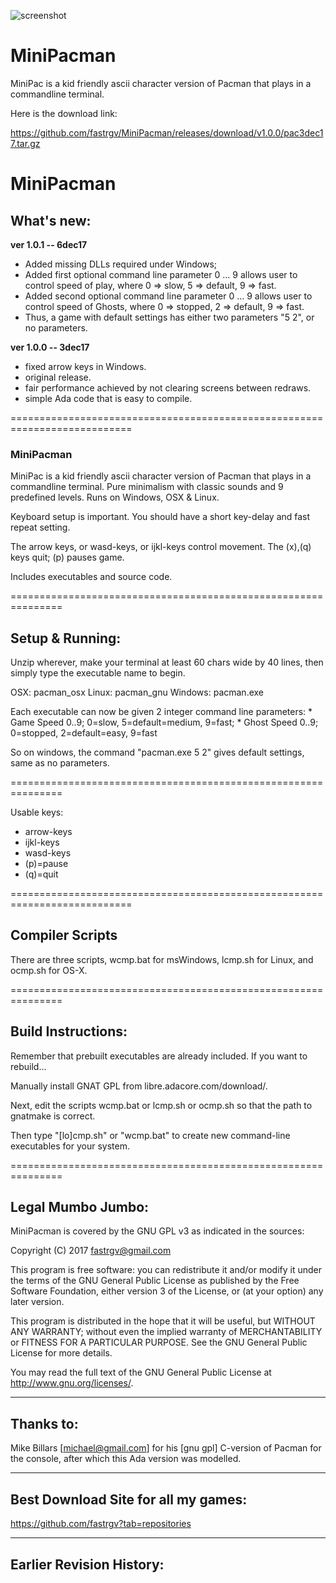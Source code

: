 ![screenshot](https://github.com/fastrgv/MiniPacman/blob/master/cpac.jpg)

# MiniPacman
MiniPac is a kid friendly ascii character version of Pacman that plays in a commandline terminal.

Here is the download link:

https://github.com/fastrgv/MiniPacman/releases/download/v1.0.0/pac3dec17.tar.gz




# MiniPacman

## What's new:

**ver 1.0.1 -- 6dec17**

* Added missing DLLs required under Windows;
* Added first optional command line parameter 0 ... 9 allows user to control speed of play, where 0 => slow, 5 => default, 9 => fast.
* Added second optional command line parameter 0 ... 9 allows user to control speed of Ghosts, where 0 => stopped, 2 => default, 9 => fast.
* Thus, a game with default settings has either two parameters "5 2", or no parameters.


**ver 1.0.0 -- 3dec17**
* fixed arrow keys in Windows.
* original release.
* fair performance achieved by not clearing screens between redraws.
* simple Ada code that is easy to compile.


===========================================================================

### MiniPacman
MiniPac is a kid friendly ascii character version of Pacman that plays in a commandline terminal.  Pure minimalism with classic sounds and 9 predefined levels.  Runs on Windows, OSX & Linux.

Keyboard setup is important.  You should have a short key-delay and fast repeat setting.  

The arrow keys, or wasd-keys, or ijkl-keys control movement.  The (x),(q) keys quit;  (p) pauses game.

Includes executables and source code.

===============================================================
## Setup & Running:
Unzip wherever, make your terminal at least 60 chars wide by 40 lines, then simply type the executable name to begin.

OSX:		pacman_osx
Linux:	pacman_gnu
Windows:	pacman.exe

Each executable can now be given 2 integer command line parameters:
	* Game Speed 0..9;  0=slow, 5=default=medium, 9=fast;
	* Ghost Speed 0..9;  0=stopped, 2=default=easy, 9=fast

So on windows, the command "pacman.exe 5 2" gives default settings, same as no parameters.


===============================================================

Usable keys:

* arrow-keys
* ijkl-keys
* wasd-keys
* (p)=pause
* (q)=quit


===========================================================================
## Compiler Scripts
There are three scripts, wcmp.bat for msWindows, lcmp.sh for Linux, and ocmp.sh for OS-X.

===============================================================
## Build Instructions:
Remember that prebuilt executables are already included.  If you want to rebuild...

Manually install GNAT GPL from libre.adacore.com/download/.  

Next, edit the scripts wcmp.bat or lcmp.sh or ocmp.sh so that the path to gnatmake is correct.

Then type "[lo]cmp.sh" or "wcmp.bat" to create new command-line executables for your system.



===============================================================
## Legal Mumbo Jumbo:

MiniPacman is covered by the GNU GPL v3 as indicated in the sources:

 Copyright (C) 2017  <fastrgv@gmail.com>

 This program is free software: you can redistribute it and/or modify
 it under the terms of the GNU General Public License as published by
 the Free Software Foundation, either version 3 of the License, or
 (at your option) any later version.

 This program is distributed in the hope that it will be useful,
 but WITHOUT ANY WARRANTY; without even the implied warranty of
 MERCHANTABILITY or FITNESS FOR A PARTICULAR PURPOSE.  See the
 GNU General Public License for more details.

 You may read the full text of the GNU General Public License
 at <http://www.gnu.org/licenses/>.


----------------------------------------------
## Thanks to:
Mike Billars [michael@gmail.com] for his [gnu gpl] C-version of Pacman for the console, after which this Ada version was modelled.


----------------------------------------------
## Best Download Site for all my games:
https://github.com/fastrgv?tab=repositories


--------------------------------------------------
## Earlier Revision History:


